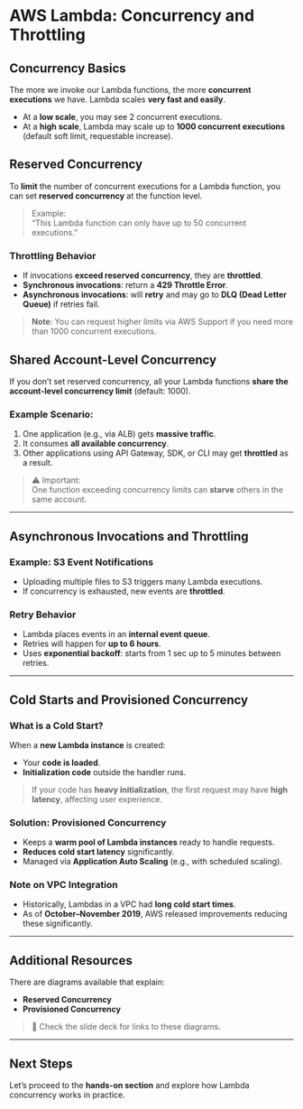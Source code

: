 # AWS Lambda: Concurrency and Throttling

## Concurrency Basics

The more we invoke our Lambda functions, the more **concurrent executions** we have. Lambda scales **very fast and easily**.

- At a **low scale**, you may see 2 concurrent executions.
- At a **high scale**, Lambda may scale up to **1000 concurrent executions** (default soft limit, requestable increase).

## Reserved Concurrency

To **limit** the number of concurrent executions for a Lambda function, you can set **reserved concurrency** at the function level.

> Example:  
> “This Lambda function can only have up to 50 concurrent executions.”

### Throttling Behavior

- If invocations **exceed reserved concurrency**, they are **throttled**.
- **Synchronous invocations**: return a **429 Throttle Error**.
- **Asynchronous invocations**: will **retry** and may go to **DLQ (Dead Letter Queue)** if retries fail.

> **Note**: You can request higher limits via AWS Support if you need more than 1000 concurrent executions.

## Shared Account-Level Concurrency

If you don’t set reserved concurrency, all your Lambda functions **share the account-level concurrency limit** (default: 1000).

### Example Scenario:

1. One application (e.g., via ALB) gets **massive traffic**.
2. It consumes **all available concurrency**.
3. Other applications using API Gateway, SDK, or CLI may get **throttled** as a result.

> ⚠️ Important:  
> One function exceeding concurrency limits can **starve** others in the same account.

---

## Asynchronous Invocations and Throttling

### Example: S3 Event Notifications

- Uploading multiple files to S3 triggers many Lambda executions.
- If concurrency is exhausted, new events are **throttled**.

### Retry Behavior

- Lambda places events in an **internal event queue**.
- Retries will happen for **up to 6 hours**.
- Uses **exponential backoff**: starts from 1 sec up to 5 minutes between retries.

---

## Cold Starts and Provisioned Concurrency

### What is a Cold Start?

When a **new Lambda instance** is created:
- Your **code is loaded**.
- **Initialization code** outside the handler runs.

> If your code has **heavy initialization**, the first request may have **high latency**, affecting user experience.

### Solution: Provisioned Concurrency

- Keeps a **warm pool of Lambda instances** ready to handle requests.
- **Reduces cold start latency** significantly.
- Managed via **Application Auto Scaling** (e.g., with scheduled scaling).

### Note on VPC Integration

- Historically, Lambdas in a VPC had **long cold start times**.
- As of **October–November 2019**, AWS released improvements reducing these significantly.

---

## Additional Resources

There are diagrams available that explain:
- **Reserved Concurrency**
- **Provisioned Concurrency**

> 📎 Check the slide deck for links to these diagrams.

---

## Next Steps

Let’s proceed to the **hands-on section** and explore how Lambda concurrency works in practice.
